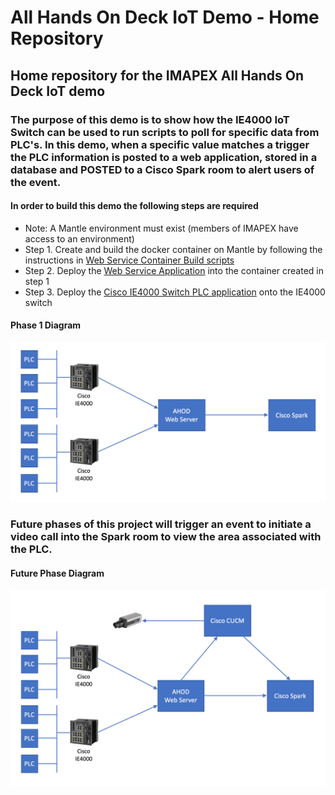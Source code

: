 # All Hands On Deck IoT Demo - Home Repository
## Home repository for the IMAPEX All Hands On Deck IoT demo

### The purpose of this demo is to show how the IE4000 IoT Switch can be used to run scripts to poll for specific data from PLC's. In this demo, when a specific value matches a trigger the PLC information is posted to a web application, stored in a database and POSTED to a Cisco Spark room to alert users of the event.

#### In order to build this demo the following steps are required
* Note: A Mantle environment must exist (members of IMAPEX have access to an environment)
* Step 1. Create and build the docker container on Mantle by following the instructions in [Web Service Container Build scripts](https://github.com/imapex/ahod_websvc)
* Step 2. Deploy the [Web Service Application](https://github.com/imapex/ahod_webapp) into the container created in step 1
* Step 3. Deploy the [Cisco IE4000 Switch PLC application](https://github.com/imapex/ahod_PLC_IOX) onto the IE4000 switch

#### Phase 1 Diagram

![Diagram](images/AHOD_Overview.png) 

### Future phases of this project will trigger an event to initiate a video call into the Spark room to view the area associated with the PLC.

#### Future Phase Diagram

![Diagram](images/AHOD_Overview-Phase2.png) 
